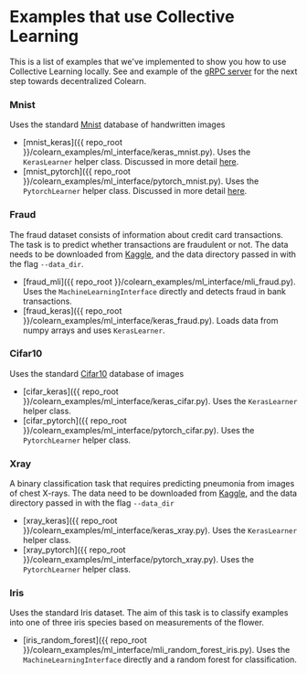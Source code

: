 # Examples that use Collective Learning

This is a list of examples that we've implemented to show you how to use Collective Learning locally. See and example of
the [gRPC server](grpc_examples.md) for the next step towards decentralized Colearn.

### Mnist

  Uses the standard [Mnist](https://en.wikipedia.org/wiki/MNIST_database) database of handwritten images
  
* [mnist_keras]({{ repo_root }}/colearn_examples/ml_interface/keras_mnist.py).
  Uses the `KerasLearner` helper class.
  Discussed in more detail [here](./intro_tutorial_keras.md).
* [mnist_pytorch]({{ repo_root }}/colearn_examples/ml_interface/pytorch_mnist.py).
  Uses the `PytorchLearner` helper class.
  Discussed in more detail [here](./intro_tutorial_pytorch.md).

### Fraud

  The fraud dataset consists of information about credit card transactions.
  The task is to predict whether transactions are fraudulent or not.
  The data needs to be downloaded from [Kaggle](https://www.kaggle.com/c/ieee-fraud-detection),
  and the data directory passed in with the flag `--data_dir`.

* [fraud_mli]({{ repo_root }}/colearn_examples/ml_interface/mli_fraud.py).
  Uses the `MachineLearningInterface` directly and detects fraud in bank transactions.
* [fraud_keras]({{ repo_root }}/colearn_examples/ml_interface/keras_fraud.py).
  Loads data from numpy arrays and uses `KerasLearner`.

### Cifar10

  Uses the standard [Cifar10](https://en.wikipedia.org/wiki/CIFAR-10) database of images

* [cifar_keras]({{ repo_root }}/colearn_examples/ml_interface/keras_cifar.py).
  Uses the `KerasLearner` helper class.
* [cifar_pytorch]({{ repo_root }}/colearn_examples/ml_interface/pytorch_cifar.py).
  Uses the `PytorchLearner` helper class.

### Xray

  A binary classification task that requires predicting pneumonia from images of chest X-rays.
  The data need to be downloaded from [Kaggle](https://www.kaggle.com/paultimothymooney/chest-xray-pneumonia),
  and the data directory passed in with the flag `--data_dir`

* [xray_keras]({{ repo_root }}/colearn_examples/ml_interface/keras_xray.py).
  Uses the `KerasLearner` helper class.
* [xray_pytorch]({{ repo_root }}/colearn_examples/ml_interface/pytorch_xray.py).
  Uses the `PytorchLearner` helper class.

### Iris

Uses the standard Iris dataset.
The aim of this task is to classify examples into one of three iris species based on measurements of the flower.

* [iris_random_forest]({{ repo_root }}/colearn_examples/ml_interface/mli_random_forest_iris.py).
  Uses the `MachineLearningInterface` directly and a random forest for classification.
